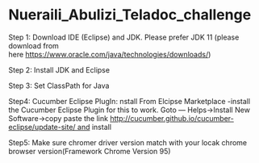 # Nueraili_Abulizi_Teladoc_challenge

Step 1: Download IDE (Eclipse) and JDK. Please prefer JDK 11 
(please download from here https://www.oracle.com/java/technologies/downloads/)

Step 2: Install JDK and Eclipse

Step 3: Set ClassPath for Java

Step4: Cucumber Eclipse PlugIn: nstall From Elcipse Marketplace -install the Cucumber Eclipse Plugin for this to work.
        Goto — Helps->Install New Software->copy paste the link http://cucumber.github.io/cucumber-eclipse/update-site/ and install

Step5: Make sure chromer driver version match with your locak chrome browser version(Framework Chrome Version 95)
